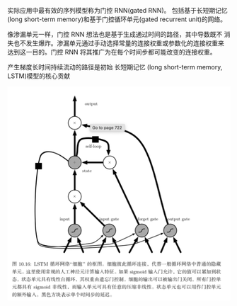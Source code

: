 实际应用中最有效的序列模型称为门控 RNN(gated RNN)。 包括基于长短期记忆(long short-term memory)和基于门控循环单元(gated recurrent unit)的网络。

像渗漏单元一样，门控 RNN 想法也是基于生成通过时间的路径，其中导数既不 消失也不发生爆炸。渗漏单元通过手动选择常量的连接权重或参数化的连接权重来 达到这一目的。门控 RNN 将其推广为在每个时间步都可能改变的连接权重。



产生梯度长时间持续流动的路径是初始 长短期记忆 (long short-term memory, LSTM)模型的核心贡献

![image-20190121232402572](../images/image-20190121232402572.png)

